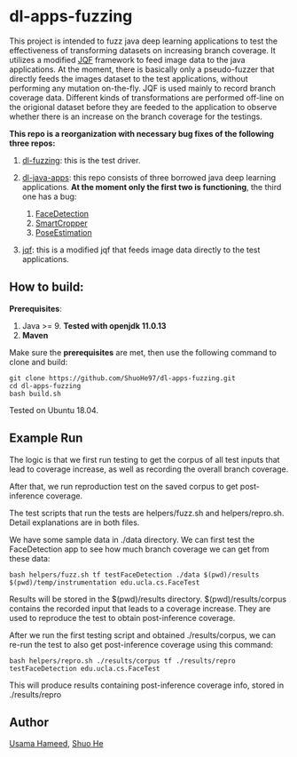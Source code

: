 # dl-apps-fuzzing

This project is intended to fuzz java deep learning applications to test the effectiveness of transforming datasets on increasing branch coverage. It utilizes a modified [JQF](https://github.com/rohanpadhye/JQF) framework to feed image data to the java applications. At the moment, there is basically only a pseudo-fuzzer that directly feeds the images dataset to the test applications, without performing any mutation on-the-fly. JQF is used mainly to record branch coverage data. Different kinds of transformations are performed off-line on the origional dataset before they are feeded to the application to observe whether there is an increase on the branch coverage for the testings. 

**This repo is a reorganization with necessary bug fixes of the following three repos:**

1. [dl-fuzzing](https://github.com/usama54321/dl-fuzzing): this is the test driver.

2. [dl-java-apps](https://github.com/usama54321/dl-java-apps): this repo consists of three borrowed java deep learning applications. **At the moment only the first two is functioning**, the third one has a bug:
    1. [FaceDetection](https://github.com/tzolov/mtcnn-java)
    2. [SmartCropper](https://github.com/pqpo/SmartCropper)
    3. [PoseEstimation](https://fritz.mycloudrepo.io/public/repositories/android/ai/fritz/)

3. [jqf](https://github.com/usama54321/jqf): this is a modified jqf that feeds image data directly to the test applications.

## How to build:

**Prerequisites**:
1. Java >= 9. **Tested with openjdk 11.0.13**
2. **Maven**

Make sure the **prerequisites** are met, then use the following command to clone and build:
```
git clone https://github.com/ShuoHe97/dl-apps-fuzzing.git
cd dl-apps-fuzzing
bash build.sh
```
Tested on Ubuntu 18.04.




## Example Run
The logic is that we first run testing to get the corpus of all test inputs that lead to coverage increase, as well as recording the overall branch coverage.

After that, we run reproduction test on the saved corpus to get post-inference coverage.

The test scripts that run the tests are helpers/fuzz.sh and helpers/repro.sh. Detail explanations are in both files. 

We have some sample data in ./data directory. We can first test the FaceDetection app to see how much branch coverage we can get from these data:
```
bash helpers/fuzz.sh tf testFaceDetection ./data $(pwd)/results $(pwd)/temp/instrumentation edu.ucla.cs.FaceTest
```
Results will be stored in the $(pwd)/results directory. $(pwd)/results/corpus contains the recorded input that leads to a coverage increase. They are used to reproduce the test to obtain post-inference coverage.



After we run the first testing script and obtained ./results/corpus, we can re-run the test to also get post-inference coverage using this command:
```
bash helpers/repro.sh ./results/corpus tf ./results/repro testFaceDetection edu.ucla.cs.FaceTest
```
This will produce results containing post-inference coverage info, stored in ./results/repro



## Author

[Usama Hameed](https://github.com/usama54321), [Shuo He](https://github.com/ShuoHe97)
